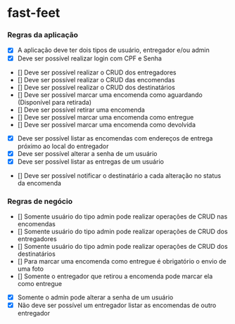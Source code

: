 # fast-feet
### Regras da aplicação
- [X] A aplicação deve ter dois tipos de usuário, entregador e/ou admin
- [X] Deve ser possível realizar login com CPF e Senha
- [] Deve ser possível realizar o CRUD dos entregadores
- [] Deve ser possível realizar o CRUD das encomendas
- [] Deve ser possível realizar o CRUD dos destinatários
- [] Deve ser possível marcar uma encomenda como aguardando (Disponível para retirada)
- [] Deve ser possível retirar uma encomenda
- [] Deve ser possível marcar uma encomenda como entregue
- [] Deve ser possível marcar uma encomenda como devolvida
- [X] Deve ser possível listar as encomendas com endereços de entrega próximo ao local do entregador
- [X] Deve ser possível alterar a senha de um usuário
- [X] Deve ser possível listar as entregas de um usuário
- [] Deve ser possível notificar o destinatário a cada alteração no status da encomenda

### Regras de negócio
- [] Somente usuário do tipo admin pode realizar operações de CRUD nas encomendas
- [] Somente usuário do tipo admin pode realizar operações de CRUD dos entregadores
- [] Somente usuário do tipo admin pode realizar operações de CRUD dos destinatários
- [] Para marcar uma encomenda como entregue é obrigatório o envio de uma foto
- [] Somente o entregador que retirou a encomenda pode marcar ela como entregue
- [X] Somente o admin pode alterar a senha de um usuário
- [X] Não deve ser possível um entregador listar as encomendas de outro entregador